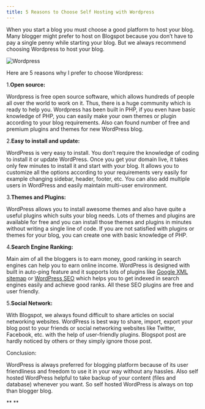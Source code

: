 ```yaml
---
title: 5 Reasons to Choose Self Hosting with Wordpress
---
```


When you start a blog you must choose a good platform to host your blog. Many blogger might prefer to host on Blogspot because you don’t have to pay a single penny while starting your blog. But we always recommend choosing Wordpress to host your blog.

![Wordpress](https://rtcamp.com/wp-content/uploads/2010/03/1wordpresslogo.jpg)

Here are 5 reasons why I prefer to choose Wordpress:

1.**Open source:**

Wordpress is free open source software, which allows hundreds of people all over the world to work on it. Thus, there is a huge community which is ready to help you. Wordpress has been built in PHP, if you even have basic knowledge of PHP, you can easily make your own themes or plugin according to your blog requirements. Also can found number of free and premium plugins and themes for new WordPress blog. 

2.**Easy to install and update:**

WordPress is very easy to install. You don’t require the knowledge of coding to install it or update WordPress. Once you get your domain live, it takes only few minutes to install it and start with your blog. It allows you to customize all the options according to your requirements very easily for example changing sidebar, header, footer, etc. You can also add multiple users in WordPress and easily maintain multi-user environment.

3.**Themes and Plugins:**

WordPress allows you to install awesome themes and also have quite a useful plugins which suits your blog needs. Lots of themes and plugins are available for free and you can install those themes and plugins in minutes without writing a single line of code. If you are not satisfied with plugins or themes for your blog, you can create one with basic knowledge of PHP.

4.**Search Engine Ranking:**

Main aim of all the bloggers is to earn money, good ranking in search engines can help you to earn online income. WordPress is designed with built in auto-ping feature and it supports lots of plugins like [Google XML sitemap](http://wordpress.org/plugins/google-sitemap-generator/) or [WordPress SEO](http://wordpress.org/plugins/wordpress-seo/) which helps you to get indexed in search engines easily and achieve good ranks. All these SEO plugins are free and user friendly.

5.**Social Network:**

With Blogspot, we always found difficult to share articles on social networking websites. WordPress is best way to share, import, export your blog post to your friends or social networking websites like Twitter, Facebook, etc. with the help of user-friendly plugins. Blogspot post are hardly noticed by others or they simply ignore those post.

Conclusion:

WordPress is always preferred for blogging platform because of its user friendliness and freedom to use it in your way without any hassles. Also self hosted WordPress helpful to take backup of your content (files and database) whenever you want. So self hosted WordPress is always on top than blogger blog.

** **
